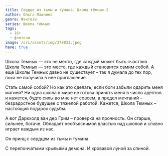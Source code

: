 ```yaml
---
title: Сердце из тьмы и тумана. Школа тёмных-2
author: Ольга Пашнина
genre: Фэнтези
series: Школа тёмных
tags:
  - 16+
  - фэнтези
image: /src/assets/img/378833.jpeg
have: true
---
```

Школа Темных — это не место, где каждый может быть счастлив. Школа Темных — это место, где каждый становится самим собой. А еще Школы Темных давно не существует – так я думала до тех пор, пока не получила в нее приглашение.

Стать самой собой? Но как это сделать, если боги забыли одарить меня магией? Ни одна школа в мире не готова принять меня в число адептов и кажется, будто силы во мне нет совсем, а предел мечтаний – безрадостное будущее с тяжелой работой. Кажется, Школа Темных – настоящий подарок судьбы.

А вот Даркхолд ван дер Грим – проверка на прочность. Он старше, сильнее, богаче. Обладает необъяснимой властью над школой и словно играет каждым из нас.

Он принц с сердцем из тьмы и тумана.

С перепончатыми крыльями демона. И кровавой луной за спиной.
